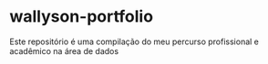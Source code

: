# wallyson-portfolio
Este repositório é uma compilação do meu percurso profissional e acadêmico na área de dados

